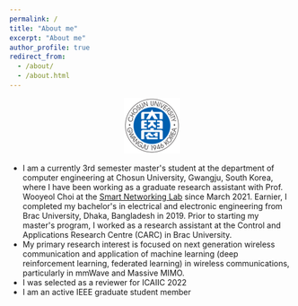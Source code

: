 ```yaml
---
permalink: /
title: "About me"
excerpt: "About me"
author_profile: true
redirect_from: 
  - /about/
  - /about.html
---
```


<p align="center"> &nbsp;<img src="https://github.com/puloktarafder/puloktarafder.github.io/blob/master/Logo_for_Chosun_University.png?raw=true" alt="Photo" style="height: 100px; width:100px;"></p>


- I am a currently 3rd semester master's student at the department of computer engineering at Chosun University, Gwangju, South Korea, where I have been working as a graduate research assistant with Prof. Wooyeol Choi at the <a href="https://sites.google.com/view/smart-networking/" target="_blank">Smart Networking Lab</a> since March 2021. Earnier, I completed my bachelor's in electrical and electronic engineering from Brac University, Dhaka, Bangladesh in 2019. Prior to starting my master's program, I worked as a research assistant at the Control and Applications Research Centre (CARC) in Brac University.
- My primary research interest is focused on next generation wireless communication and application of machine learning (deep reinforcement learning, federated learning) in wireless communications, particularly in mmWave and Massive MIMO.
- I was selected as a reviewer for ICAIIC 2022
- I am an active IEEE graduate student member